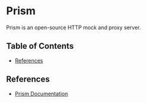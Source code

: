 # Prism

Prism is an open-source HTTP mock and proxy server.

## Table of Contents <!-- omit in toc -->

- [References](#references)

## References

- [Prism Documentation](https://stoplight.io/open-source/prism)
